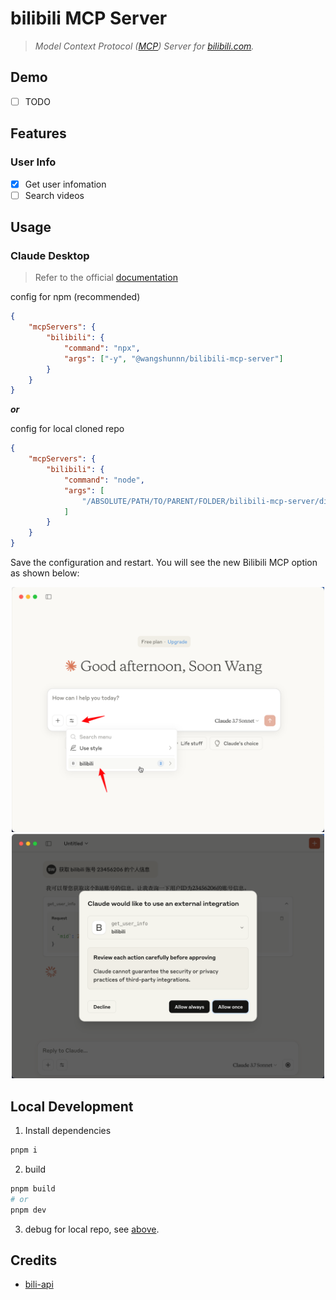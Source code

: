 # bilibili MCP Server

> _Model Context Protocol ([MCP](https://modelcontextprotocol.io/introduction)) Server for [bilibili.com](https://www.bilibili.com)._

## Demo

- [ ] TODO

## Features

### User Info

- [x] Get user infomation
- [ ] Search videos

## Usage

### Claude Desktop

> Refer to the official [documentation](https://modelcontextprotocol.io/quickstart/server#testing-your-server-with-claude-for-desktop-2)

config for npm (recommended)

```json
{
    "mcpServers": {
        "bilibili": {
            "command": "npx",
            "args": ["-y", "@wangshunnn/bilibili-mcp-server"]
        }
    }
}
```

_**or**_

config for local cloned repo

```json
{
    "mcpServers": {
        "bilibili": {
            "command": "node",
            "args": [
                "/ABSOLUTE/PATH/TO/PARENT/FOLDER/bilibili-mcp-server/dist/index.js"
            ]
        }
    }
}
```

Save the configuration and restart. You will see the new Bilibili MCP option as shown below:

<div align="center">
  <img src="./images/claude-desktop-1.png" alt="" width="500">
  <img src="./images/claude-desktop-2.png" alt="" width="500">
</div>

## Local Development

1. Install dependencies

```sh
pnpm i
```

2. build

```sh
pnpm build
# or
pnpm dev
```

3. debug for local repo, see [above](#usage).

## Credits

- [bili-api](https://github.com/simon300000/bili-api)
